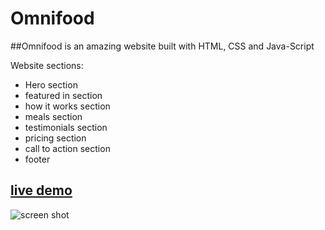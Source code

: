 # Omnifood

##Omnifood is an amazing website built with HTML, CSS and Java-Script

Website sections:
- Hero section 
- featured in section 
- how it works section 
- meals section 
- testimonials section
- pricing section 
- call to action section 
- footer 


## [live demo](https://omnifood-abdo.netlify.app/)

![screen shot](![image](https://user-images.githubusercontent.com/113191982/210148801-980853f8-892e-4983-b95e-006d74e83661.png))
